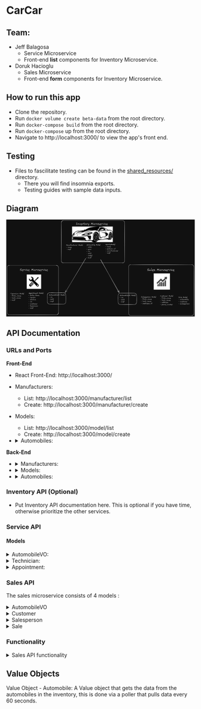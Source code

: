 # CarCar

## Team:

- Jeff Balagosa
  - Service Microservice
  - Front-end **list** components for Inventory Microservice.
- Doruk Hacioglu
  - Sales Microservice
  - Front-end **form** components for Inventory Microservice.

## How to run this app

- Clone the repository.
- Run `docker volume create beta-data` from the root directory.
- Run `docker-compose build` from the root directory.
- Run `docker-compose` up from the root directory.
- Navigate to http://localhost:3000/ to view the app's front end.

## Testing

- Files to fascilitate testing can be found in the [shared_resources/](./shared_resources/) directory.
  - There you will find insomnia exports.
  - Testing guides with sample data inputs.

## Diagram

![Diagram](./shared_resources/model_diagram.png)

## API Documentation

### URLs and Ports

**Front-End**

- React Front-End: http://localhost:3000/

- Manufacturers:

  - List: http://localhost:3000/manufacturer/list
  - Create: http://localhost:3000/manufacturer/create

- Models:

  - List: http://localhost:3000/model/list
  - Create: http://localhost:3000/model/create

- <details>
  <summary>Automobiles:</summary>

  - List: http://localhost:3000/automobile/list
  - Create: http://localhost:3000/automobile/create
  <details>

**Back-End**

- <details>
  <summary>Manufacturers:</summary>

  - GET request for list of manufacturers: http://localhost:8100/api/manufacturers/
  - POST request to add manufacturer: http://localhost:8100/api/manufacturers/
  - DELETE request for individual manufacturer: http://localhost:8100/api/manufacturers/:id/
  - PUT request for updating individual manufacturer: http://localhost:8100/api/manufacturers/:id/
  - GET request for showing individual manufacturer: http://localhost:8100/api/manufacturers/:id/
  </details>

- <details>
  <summary>Models:</summary>

  - GET request for list of models: http://localhost:8100/api/models/
  - POST request to add models: http://localhost:8100/api/models/
  - DELETE request for individual models: http://localhost:8100/api/models/:id/
  - PUT request for updating individual models: http://localhost:8100/api/models/:id/
  - GET request for showing individual models: http://localhost:8100/api/models/:id/
  </details>

- <details>
  <summary>Automobiles:</summary>

  - GET request for list of automobiles: http://localhost:8100/api/automobiles/
  - POST request to add automobiles: http://localhost:8100/api/automobiles/
  - DELETE request for individual automobiles: http://localhost:8100/api/automobiles/:vin/
  - PUT request for updating individual automobiles: http://localhost:8100/api/automobiles/:vin/
  - GET request for showing individual automobiles: http://localhost:8100/api/automobiles/:vin/
  </details>

### Inventory API (Optional)

- Put Inventory API documentation here. This is optional if you have time, otherwise prioritize the other services.

### Service API

#### Models

<details>
<summary>AutomobileVO:</summary>

- `import_href`: Didn't really need to use this, but handy to have there in case I did.
- `vin`: Primarily used to determin VIP Status of Customers.
- `sold`: Also, primarily used to determin VIP Status of Customers.
</details>

<details>
<summary>Technician:</summary>

- `first_name`: Standard character field. If I had more time to refactor, I'd reduce the character size. 200 is probably overkill.
- `last_name`: Standard character field. Same as above, if I had more time to refactor, I'd reduce the character size. 200 is probably overkill.
- `employee_id`: Standard character field. Per project specs, it needs to be there, but I think a better way would be to reference the auto generated database `id`. Less manual entry for the user, numbers would be sequential and unique
- `get_api_url()`: to generate the href
</details>

<details>
<summary>Appointment:</summary>

- `date_time`: utilized Django's `DateTimeField()` for obvious reasons. Formatting to and from front end was an interesting challenge.
- `reason`: made this a text field because reason entrieas could potentially be in paragraph form.
- `status`: I considered making this its own model to make **created**, **finished**, and **cancelled** its own properties. But kept it simple.
- `vin`: Separate entry from the VO vin. Mainly used to identify VIP status, search, and keep track of customer history.
- `customer`: Standard `Charfield()`. Specs didn't specify a separate first_name and last_name property. Didn't think it was required for this use case either.
- `technician`: This is a foreign key and needed it here for the form dropdown. An interesting challenge would be show a list of what technicians are working on what cars. Perhaps I'll attemp as a stretch goal.
- `get_api_url()`: to generate the href
</details>

### Sales API

The sales microservice consists of 4 models :

<details>
<summary> AutomobileVO </summary>
  A Value object that gets the data from the automobiles in the inventory, this is done via a poller that pulls data every 60 seconds.
  The properties that this object contains are the "import_href", "vin", and "sold" status.

- `import_href` : unique href for each automobile, not utilized but can be useful
- `vin` : unique Vehicle Identification Number, used to determine each unique automobile for sales
- `sold` : A simple boolean field to determine if a automobile had been sold or not.
</details>

<details>
<summary> Customer </summary>

- `first_name` : CharField, self-explanatory
- `last_name` : CharField, self-explanatory
- `address` : CharField, takes any text, need to filter it for proper formatting in future
- `phone_number` : CharField, takes max length of 15 for international numbers or if people use hyphens or brackets or + symbols
</details>

<details>
<summary> Salesperson </summary>

- `first_name` : CharField, self-explanatory
- `last_name` : CharField, self-explanatory
- `employee_id` : Unique positive integer field, identifies each Salesperson with a unique number
</details>

<details>
<summary> Sale </summary>

- `price` : CharField, so currency symbols and decimels can be used
- `salesperson` : foreign key, uses the salesperson model to assign a salesperson for each individual sale
- `customer` : foreign key, uses the customer model to assign a customer for each individual sale
- `automobile` : foreign key, uses the AutomobileVO model to pull individual cars from inventory and assign them to a sale.
</details>


### Functionality


<details>
<summary> Sales API functionality </summary>

  The way this API works is that a Sale is recorded by providing a Customer and Salesperson and an UNSOLD Automobile(identified by its VIN).

  The automobile is sold for a listed price and the sale is then recorded.

  The unsold automobile is listed as SOLD and is no longer available for sale.

  The history of the sale is then provided in a list and can also be accessed by individual salesperson history.

  If needed, you can create a new customer or salesperson using the forms provided.

  If you wish to create a customer,salesperson, or sale, without using the provided forms feel free to utilize the insomnia requests provided in the shared resources folder under "doruk_sales".
</details>

## Value Objects

Value Object - Automobile: A Value object that gets the data from the automobiles in the inventory, this is done via a poller that pulls data every 60 seconds.
